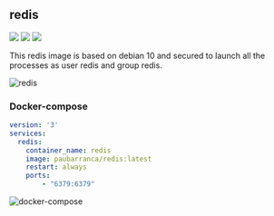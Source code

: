 redis
-------------
![](https://img.shields.io/docker/cloud/automated/paubarranca/redis) ![](https://img.shields.io/docker/pulls/paubarranca/redis) ![](https://img.shields.io/docker/cloud/build/paubarranca/redis)

This redis image is based on debian 10 and secured to launch all the processes as user redis and group redis.

![redis](https://www.ks7000.net.ve/wp-content/uploads/2019/08/Redis-logotipo.png)

### Docker-compose
```yaml
version: '3'
services:
  redis:
    container_name: redis
    image: paubarranca/redis:latest
    restart: always
    ports:
        - "6379:6379"
```

![docker-compose](https://user-images.githubusercontent.com/49031072/64709154-14d2b380-d4b6-11e9-8613-ee343a9e4cce.png)